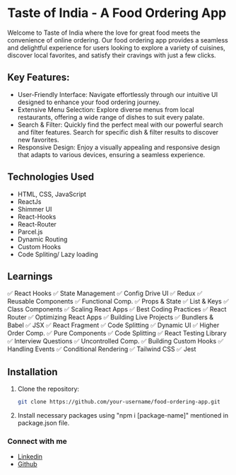 # Taste of India - A Food Ordering App

Welcome to Taste of India where the love for great food meets the convenience of online ordering. Our food ordering app provides a seamless and delightful experience for users looking to explore a variety of cuisines, discover local favorites, and satisfy their cravings with just a few clicks.

## Key Features:

- User-Friendly Interface: Navigate effortlessly through our intuitive UI designed to enhance your food ordering journey.
- Extensive Menu Selection: Explore diverse menus from local restaurants, offering a wide range of dishes to suit every palate.
- Search & Filter: Quickly find the perfect meal with our powerful search and filter features. Search for specific dish & filter results to discover new favorites.
- Responsive Design: Enjoy a visually appealing and responsive design that adapts to various devices, ensuring a seamless experience.

## Technologies Used

- HTML, CSS, JavaScript
- ReactJs
- Shimmer UI
- React-Hooks
- React-Router
- Parcel.js
- Dynamic Routing
- Custom Hooks
- Code Spliting/ Lazy loading

## Learnings

✅ React Hooks
✅ State Management
✅ Config Drive UI
✅ Redux
✅ Reusable Components
✅ Functional Comp.
✅ Props & State
✅ List & Keys
✅ Class Components
✅ Scaling React Apps
✅ Best Coding Practices
✅ React Router
✅ Optimizing React Apps
✅ Building Live Projects
✅ Bundlers & Babel
✅ JSX
✅ React Fragment
✅ Code Splitting
✅ Dynamic UI
✅ Higher Order Comp.
✅ Pure Components
✅ Code Splitting
✅ React Testing Library
✅ Interview Questions
✅ Uncontrolled Comp.
✅ Building Custom Hooks
✅ Handling Events
✅ Conditional Rendering
✅ Tailwind CSS
✅ Jest

## Installation

1. Clone the repository:

   ```bash
   git clone https://github.com/your-username/food-ordering-app.git

2. Install necessary packages using "npm i [package-name]" mentioned in package.json file.

### Connect with me 
-  [Linkedin](https://www.linkedin.com/in/vishakha-singhal-18983b1bb/)
-  [Github](https://github.com/vishakha-singhal01)
